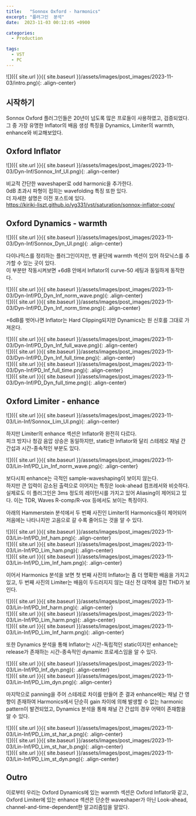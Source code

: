 ```yaml
---
title:   "Sonnox Oxford - harmonics"
excerpt: "플러그인  분석"
date:  2023-11-03 00:12:05 +0900

categories:
  - Production

tags:
  - VST
  - PC
---
```


![]({{ site.url }}{{ site.baseurl }}/assets/images/post_images/2023-11-03/intro.png){: .align-center}  

## 시작하기  

Sonnox Oxford 플러그인들은 20년이 넘도록 많은 프로들이 사용하였고, 검증되었다.  
그 중 가장 유명한 Inflator의 배음 생성 특징을 Dynamics, Limiter의 warmth, enhance와 비교해보았다.  

## Oxford Inflator  

![]({{ site.url }}{{ site.baseurl }}/assets/images/post_images/2023-11-03/Dyn-Inf/Sonnox_Inf_UI.png){: .align-center}  

비교적 간단한 waveshaper로 odd harmonic을 추가한다.  
0dB 초과시 파형이 접히는 wavefolding 특징 또한 있다.  
더 자세한 설명은 이전 포스트에 있다.  
<https://kiriki-liszt.github.io/yg331/vst/saturation/sonnox-inflator-copy/>  

## Oxford Dynamics - warmth  

![]({{ site.url }}{{ site.baseurl }}/assets/images/post_images/2023-11-03/Dyn-Inf/Sonnox_Dyn_UI.png){: .align-center}  

다이나믹스를 정리하는 플러그인이지만, 맨 끝단에 warmth 섹션이 있어 하모닉스를 추가할 수 있는 곳이 있다.  
이 부분만 작동시켜보면 +6dB 안에서 Inflator의 curve-50 세팅과 동일하게 동작한다.  

![]({{ site.url }}{{ site.baseurl }}/assets/images/post_images/2023-11-03/Dyn-Inf/PD_Dyn_Inf_norm_wave.png){: .align-center}  
![]({{ site.url }}{{ site.baseurl }}/assets/images/post_images/2023-11-03/Dyn-Inf/PD_Dyn_Inf_norm_time.png){: .align-center}  

+6dB를 벗어나면 Inflator는 Hard Clipping되지만 Dynamics는 원 신호를 그대로 가져온다.  

![]({{ site.url }}{{ site.baseurl }}/assets/images/post_images/2023-11-03/Dyn-Inf/PD_Dyn_Inf_full_wave.png){: .align-center}  
![]({{ site.url }}{{ site.baseurl }}/assets/images/post_images/2023-11-03/Dyn-Inf/PD_Dyn_Inf_full_time.png){: .align-center}  
![]({{ site.url }}{{ site.baseurl }}/assets/images/post_images/2023-11-03/Dyn-Inf/PD_Inf_full_time.png){: .align-center}  
![]({{ site.url }}{{ site.baseurl }}/assets/images/post_images/2023-11-03/Dyn-Inf/PD_Dyn_full_time.png){: .align-center}  

## Oxford Limiter - enhance  

![]({{ site.url }}{{ site.baseurl }}/assets/images/post_images/2023-11-03/Lin-Inf/Sonnox_Lim_UI.png){: .align-center}  

하지만 Limiter의 enhance 섹션은 Inflator와 완전히 다르다.  
피크 방지나 청감 음압 상승은 동일하지만, static한 Inflator와 달리 스테레오 채널 간 간섭과 시간-종속적인 부분도 있다.  

![]({{ site.url }}{{ site.baseurl }}/assets/images/post_images/2023-11-03/Lin-Inf/PD_Lin_Inf_norm_wave.png){: .align-center}  

보다시피 enhance는 극적인 sample-waveshaping이 보이지 않는다.  
하지만 큰 입력이 감소된 출력으로 이어지는 특징은 look-ahead 컴프레서와 비슷하다.  
실제로도 이 플러그인은 3ms 정도의 레이턴시를 가지고 있어 Aliasing이 제어되고 있다. 이는 TDR, Waves R-comp/R-vox 등에서도 보이는 특징이다.  

아래의 Hammerstein 분석에서 두 번째 사진인 Limiter의 Harmonics들이 제어되어 저음에는 나타나지만 고음으로 갈 수록 줄어드는 것을 알 수 있다.  

![]({{ site.url }}{{ site.baseurl }}/assets/images/post_images/2023-11-03/Lin-Inf/PD_Inf_ham.png){: .align-center}  
![]({{ site.url }}{{ site.baseurl }}/assets/images/post_images/2023-11-03/Lin-Inf/PD_Lim_ham.png){: .align-center}  
![]({{ site.url }}{{ site.baseurl }}/assets/images/post_images/2023-11-03/Lin-Inf/PD_Lim_Inf_ham.png){: .align-center}  

이어서 Harmonics 분석을 보면 첫 번째 사진의 Inflator는 좀 더 명확한 배음을 가지고 있고, 두 번째 사진의 Limiter는 배음이 두드러지지 않는 대신 전 대역에 걸친 THD가 보인다.  

![]({{ site.url }}{{ site.baseurl }}/assets/images/post_images/2023-11-03/Lin-Inf/PD_Inf_harm.png){: .align-center}  
![]({{ site.url }}{{ site.baseurl }}/assets/images/post_images/2023-11-03/Lin-Inf/PD_Lim_harm.png){: .align-center}  
![]({{ site.url }}{{ site.baseurl }}/assets/images/post_images/2023-11-03/Lin-Inf/PD_Lim_Inf_harm.png){: .align-center}  

또한 Dynamics 분석을 통해 Inflator는 시간-독립적인 static이지만 enhance는 release가 존재하는 시간-종속적인 dynamic 프로세스임을 알 수 있다.  

![]({{ site.url }}{{ site.baseurl }}/assets/images/post_images/2023-11-03/Lin-Inf/PD_Inf_dyn.png){: .align-center}  
![]({{ site.url }}{{ site.baseurl }}/assets/images/post_images/2023-11-03/Lin-Inf/PD_Lim_dyn.png){: .align-center}  

마지막으로 panning을 주어 스테레로 차이를 만들어 준 결과 enhance에는 채널 간 영향이 존재하여 Harmonics에서 단순히 gain 차이에 의해 발생할 수 없는 harmonic pattern이 발견되었고, Dynamics 분석을 통해 채널 간 간섭의 경우 어택이 존재함을 알 수 있다.  

![]({{ site.url }}{{ site.baseurl }}/assets/images/post_images/2023-11-03/Lin-Inf/PD_Lim_st_har_a.png){: .align-center}  
![]({{ site.url }}{{ site.baseurl }}/assets/images/post_images/2023-11-03/Lin-Inf/PD_Lim_st_har_b.png){: .align-center}  
![]({{ site.url }}{{ site.baseurl }}/assets/images/post_images/2023-11-03/Lin-Inf/PD_Lim_st_dyn.png){: .align-center}  

## Outro  

이로부터 우리는 Oxford Dynamics에 있는 warmth 섹션은 Oxford Inflator와 같고, Oxford Limiter에 있는 enhance 섹션은 단순한 waveshaper가 아닌 Look-ahead, channel-and-time-dependent한 알고리즘임을 알았다.  
